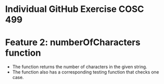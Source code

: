 # Individual GitHub Exercise COSC 499

# Feature 2: numberOfCharacters function
- The function returns the number of characters in the given string.
- The function also has a corresponding testing function that checks one case.